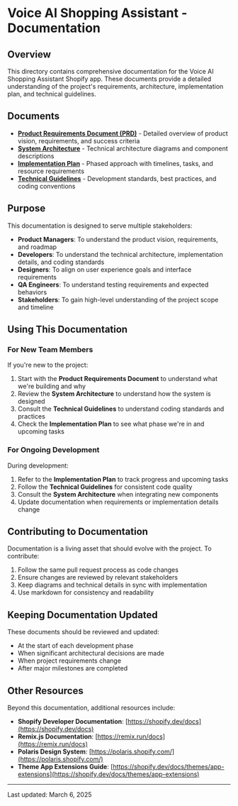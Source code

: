 # Voice AI Shopping Assistant - Documentation

## Overview

This directory contains comprehensive documentation for the Voice AI Shopping Assistant Shopify app. These documents provide a detailed understanding of the project's requirements, architecture, implementation plan, and technical guidelines.

## Documents

- [**Product Requirements Document (PRD)**](./product-requirements-document.md) - Detailed overview of product vision, requirements, and success criteria
- [**System Architecture**](./system-architecture.md) - Technical architecture diagrams and component descriptions
- [**Implementation Plan**](./implementation-plan.md) - Phased approach with timelines, tasks, and resource requirements
- [**Technical Guidelines**](./technical-guidelines.md) - Development standards, best practices, and coding conventions

## Purpose

This documentation is designed to serve multiple stakeholders:

- **Product Managers**: To understand the product vision, requirements, and roadmap
- **Developers**: To understand the technical architecture, implementation details, and coding standards
- **Designers**: To align on user experience goals and interface requirements
- **QA Engineers**: To understand testing requirements and expected behaviors
- **Stakeholders**: To gain high-level understanding of the project scope and timeline

## Using This Documentation

### For New Team Members

If you're new to the project:

1. Start with the **Product Requirements Document** to understand what we're building and why
2. Review the **System Architecture** to understand how the system is designed
3. Consult the **Technical Guidelines** to understand coding standards and practices
4. Check the **Implementation Plan** to see what phase we're in and upcoming tasks

### For Ongoing Development

During development:

1. Refer to the **Implementation Plan** to track progress and upcoming tasks
2. Follow the **Technical Guidelines** for consistent code quality
3. Consult the **System Architecture** when integrating new components
4. Update documentation when requirements or implementation details change

## Contributing to Documentation

Documentation is a living asset that should evolve with the project. To contribute:

1. Follow the same pull request process as code changes
2. Ensure changes are reviewed by relevant stakeholders
3. Keep diagrams and technical details in sync with implementation
4. Use markdown for consistency and readability

## Keeping Documentation Updated

These documents should be reviewed and updated:

- At the start of each development phase
- When significant architectural decisions are made
- When project requirements change
- After major milestones are completed

## Other Resources

Beyond this documentation, additional resources include:

- **Shopify Developer Documentation**: [https://shopify.dev/docs](https://shopify.dev/docs)
- **Remix.js Documentation**: [https://remix.run/docs](https://remix.run/docs)
- **Polaris Design System**: [https://polaris.shopify.com/](https://polaris.shopify.com/)
- **Theme App Extensions Guide**: [https://shopify.dev/docs/themes/app-extensions](https://shopify.dev/docs/themes/app-extensions)

---

Last updated: March 6, 2025 